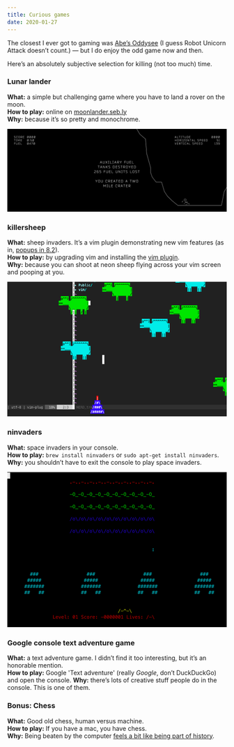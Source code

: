 ```yaml
---
title: Curious games
date: 2020-01-27
---
```

The closest I ever got to gaming was [Abe’s Oddysee](http://www.oddworld.com/oddworldgames/abes-oddysee/) (I guess Robot Unicorn Attack doesn’t count.) — but I do enjoy the odd game now and then.

Here’s an absolutely subjective selection for killing (not too much) time.

### Lunar lander

**What:** a simple but challenging game where you have to land a rover on the moon.\
**How to play:** online on [moonlander.seb.ly](http://moonlander.seb.ly/)\
**Why:** because it’s so pretty and monochrome.

![](/img/lunar.png)

### killersheep

**What:** sheep invaders. It’s a vim plugin demonstrating new vim features (as in, [popups in 8.2](https://www.vim.org/vim-8.2-released.php)).\
**How to play:** by upgrading vim and installing the [vim plugin](https://github.com/vim/killersheep).\
**Why:** because you can shoot at neon sheep flying across your vim screen and pooping at you.

![](/img/sheep.png)

### ninvaders

**What:** space invaders in your console.\
**How to play:** `brew install ninvaders` or `sudo apt-get install ninvaders`.\
**Why:** you shouldn’t have to exit the console to play space invaders.

![](/img/ninvaders.png)

### Google console text adventure game

**What:** a text adventure game. I didn’t find it too interesting, but it’s an honorable mention.\
**How to play:** Google 'Text adventure' (really *Google*, don’t DuckDuckGo) and open the console. **Why:** there’s lots of creative stuff people do in the console. This is one of them.

### Bonus: Chess

**What:** Good old chess, human versus machine.\
**How to play:** If you have a mac, you have chess.\
**Why:** Being beaten by the computer [feels a bit like being part of history](https://en.wikipedia.org/wiki/Deep_Blue_versus_Kasparov,_1996,_Game_1).
